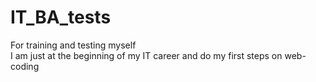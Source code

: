 # IT_BA_tests
For training and testing myself 
<br>
I am just at the beginning of my IT career and do my first steps on web-coding
